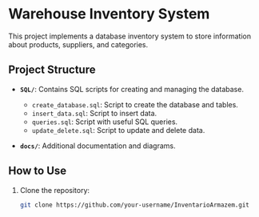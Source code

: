 # Warehouse Inventory System

This project implements a database inventory system to store information about products, suppliers, and categories.

## Project Structure

- **`SQL/`**: Contains SQL scripts for creating and managing the database.
  - `create_database.sql`: Script to create the database and tables.
  - `insert_data.sql`: Script to insert data.
  - `queries.sql`: Script with useful SQL queries.
  - `update_delete.sql`: Script to update and delete data.

- **`docs/`**: Additional documentation and diagrams.

## How to Use

1. Clone the repository:
   ```bash
   git clone https://github.com/your-username/InventarioArmazem.git
